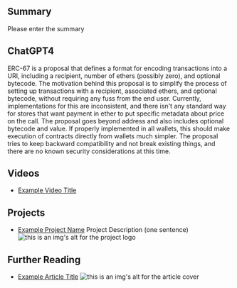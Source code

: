 ## Summary

Please enter the summary

## ChatGPT4

ERC-67 is a proposal that defines a format for encoding transactions into a URI, including a recipient, number of ethers (possibly zero), and optional bytecode. The motivation behind this proposal is to simplify the process of setting up transactions with a recipient, associated ethers, and optional bytecode, without requiring any fuss from the end user. Currently, implementations for this are inconsistent, and there isn't any standard way for stores that want payment in ether to put specific metadata about price on the call. The proposal goes beyond address and also includes optional bytecode and value. If properly implemented in all wallets, this should make execution of contracts directly from wallets much simpler. The proposal tries to keep backward compatibility and not break existing things, and there are no known security considerations at this time.

## Videos

- [Example Video Title](https://www.youtube.com/watch?v=TDGq4aeevgY)

## Projects

- [Example Project Name](https://xxxx.xxx/xxxxx) Project Description (one sentence) ![this is an img's alt for the project logo](https://xxxx.xxx/project-logo.xxx)

## Further Reading

- [Example Article Title](https://xxxx.xxx/xxxxx) ![this is an img's alt for the article cover](https://xxxx.xxx/article-cover.xxx)
